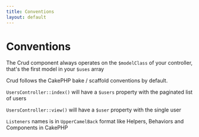 ```yaml
---
title: Conventions
layout: default
---
```


# Conventions

The Crud component always operates on the `$modelClass` of your controller, that's the first model
in your `$uses` array

Crud follows the CakePHP bake / scaffold conventions by default.

`UsersController::index()` will have a `$users` property with the paginated list of users

`UsersController::view()` will have a `$user` property with the single user

`Listeners` names is in `UpperCamelBack` format like Helpers, Behaviors and Components in CakePHP
